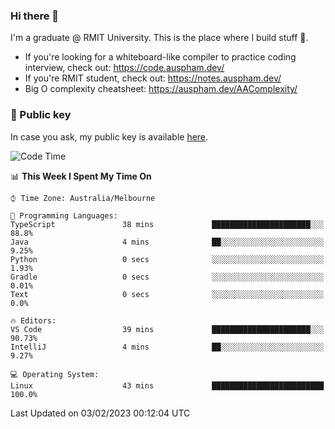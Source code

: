 ### Hi there 👋

I'm a graduate @ RMIT University. This is the place where I build stuff 👀. 

- If you're looking for a whiteboard-like compiler to practice coding interview, check out: https://code.auspham.dev/
- If you're RMIT student, check out: https://notes.auspham.dev/
- Big O complexity cheatsheet: https://auspham.dev/AAComplexity/

### 🔑 Public key

In case you ask, my public key is available [here](https://public.auspham.dev/).

<!--START_SECTION:waka-->
![Code Time](http://img.shields.io/badge/Code%20Time-939%20hrs%2025%20mins-blue)

📊 **This Week I Spent My Time On** 

```text
⌚︎ Time Zone: Australia/Melbourne

💬 Programming Languages: 
TypeScript               38 mins             ██████████████████████░░░   88.8% 
Java                     4 mins              ██░░░░░░░░░░░░░░░░░░░░░░░   9.25% 
Python                   0 secs              ░░░░░░░░░░░░░░░░░░░░░░░░░   1.93% 
Gradle                   0 secs              ░░░░░░░░░░░░░░░░░░░░░░░░░   0.01% 
Text                     0 secs              ░░░░░░░░░░░░░░░░░░░░░░░░░   0.0%

🔥 Editors: 
VS Code                  39 mins             ██████████████████████░░░   90.73% 
IntelliJ                 4 mins              ██░░░░░░░░░░░░░░░░░░░░░░░   9.27%

💻 Operating System: 
Linux                    43 mins             █████████████████████████   100.0%

```


 Last Updated on 03/02/2023 00:12:04 UTC
<!--END_SECTION:waka-->

<!--
**rockmanvnx6/rockmanvnx6** is a ✨ _special_ ✨ repository because its `README.md` (this file) appears on your GitHub profile.

Here are some ideas to get you started:

- 🔭 I’m currently working on ...
- 🌱 I’m currently learning ...
- 👯 I’m looking to collaborate on ...
- 🤔 I’m looking for help with ...
- 💬 Ask me about ...
- 📫 How to reach me: ...
- 😄 Pronouns: ...
- ⚡ Fun fact: ...
-->
